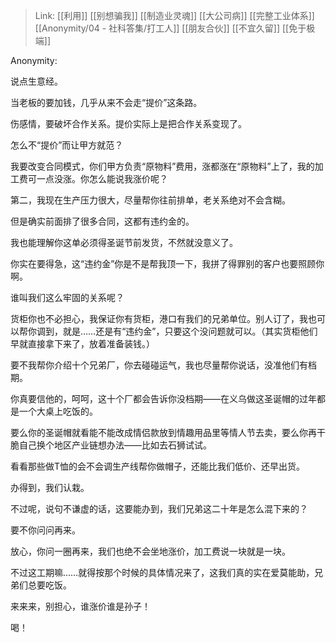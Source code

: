 > Link: [[利用]] [[别想骗我]] [[制造业灵魂]] [[大公司病]] [[完整工业体系]] [[Anonymity/04 - 社科答集/打工人]] [[朋友合伙]] [[不宜久留]] [[免于极端]] 

Anonymity:

说点生意经。

  

当老板的要加钱，几乎从来不会走“提价”这条路。

  

伤感情，要破坏合作关系。提价实际上是把合作关系变现了。

  

怎么不“提价”而让甲方就范？

  

我要改变合同模式，你们甲方负责“原物料”费用，涨都涨在“原物料”上了，我的加工费可一点没涨。你怎么能说我涨价呢？

  

第二，我现在生产压力很大，尽量帮你往前排单，老关系绝对不会含糊。

  

但是确实前面排了很多合同，这都有违约金的。

  

我也能理解你这单必须得圣诞节前发货，不然就没意义了。

  

你实在要得急，这“违约金”你是不是帮我顶一下，我拼了得罪别的客户也要照顾你啊。

  

谁叫我们这么牢固的关系呢？

  

货柜你也不必担心，我保证你有货柜，港口有我们的兄弟单位。别人订了，我也可以帮你调到，就是……还是有“违约金”，只要这个没问题就可以。（其实货柜他们早就直接拿下来了，放着准备装钱。）

  

要不我帮你介绍十个兄弟厂，你去碰碰运气，我也尽量帮你说话，没准他们有档期。

  

你真要信他的，呵呵，这十个厂都会告诉你没档期——在义乌做这圣诞帽的过年都是一个大桌上吃饭的。

  

要么你的圣诞帽就看能不能改成情侣款放到情趣用品里等情人节去卖，要么你再干脆自己换个地区产业链想办法——比如去石狮试试。

  

看看那些做T恤的会不会调生产线帮你做帽子，还能比我们低价、还早出货。

  

办得到，我们认栽。

  

不过呢，说句不谦虚的话，这要能办到，我们兄弟这二十年是怎么混下来的？

  

要不你问问再来。

  

放心，你问一圈再来，我们也绝不会坐地涨价，加工费说一块就是一块。

  

不过这工期嘛……就得按那个时候的具体情况来了，这我们真的实在爱莫能助，兄弟们总要吃饭。

  

来来来，别担心，谁涨价谁是孙子！

  

喝！